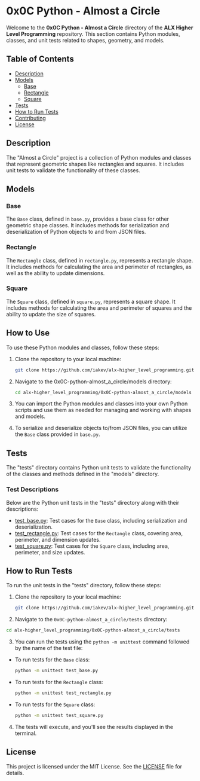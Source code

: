 # 0x0C Python - Almost a Circle

Welcome to the **0x0C Python - Almost a Circle** directory of the **ALX Higher Level Programming** repository. This section contains Python modules, classes, and unit tests related to shapes, geometry, and models.

## Table of Contents

- [Description](#description)
- [Models](#models)
  - [Base](#base)
  - [Rectangle](#rectangle)
  - [Square](#square)
- [Tests](#tests)
- [How to Run Tests](#how-to-run-tests)
- [Contributing](#contributing)
- [License](#license)

## Description

The "Almost a Circle" project is a collection of Python modules and classes that represent geometric shapes like rectangles and squares. It includes unit tests to validate the functionality of these classes.

## Models

### Base

The `Base` class, defined in `base.py`, provides a base class for other geometric shape classes. It includes methods for serialization and deserialization of Python objects to and from JSON files.

### Rectangle

The `Rectangle` class, defined in `rectangle.py`, represents a rectangle shape. It includes methods for calculating the area and perimeter of rectangles, as well as the ability to update dimensions.

### Square

The `Square` class, defined in `square.py`, represents a square shape. It includes methods for calculating the area and perimeter of squares and the ability to update the size of squares.

## How to Use

To use these Python modules and classes, follow these steps:

1. Clone the repository to your local machine:

   ```bash
   git clone https://github.com/iakev/alx-higher_level_programming.git
   ```

2. Navigate to the 0x0C-python-almost_a_circle/models directory:

   ```bash
   cd alx-higher_level_programming/0x0C-python-almost_a_circle/models
   ```

3. You can import the Python modules and classes into your own Python scripts and use them as needed for managing and working with shapes and models.

4. To serialize and deserialize objects to/from JSON files, you can utilize the `Base` class provided in `base.py`.

## Tests

The "tests" directory contains Python unit tests to validate the functionality of the classes and methods defined in the "models" directory.

### Test Descriptions

Below are the Python unit tests in the "tests" directory along with their descriptions:

- [test_base.py](./tests/test_base.py): Test cases for the `Base` class, including serialization and deserialization.
- [test_rectangle.py](./tests/test_rectangle.py): Test cases for the `Rectangle` class, covering area, perimeter, and dimension updates.
- [test_square.py](./tests/test_square.py): Test cases for the `Square` class, including area, perimeter, and size updates.

## How to Run Tests

To run the unit tests in the "tests" directory, follow these steps:

1. Clone the repository to your local machine:

   ```bash
   git clone https://github.com/iakev/alx-higher_level_programming.git
   ```

2. Navigate to the `0x0C-python-almost_a_circle/tests` directory:
  
  ```bash
  cd alx-higher_level_programming/0x0C-python-almost_a_circle/tests
  ```

3. You can run the tests using the `python -m unittest` command followed by the name of the test file:

- To run tests for the `Base` class:

  ```bash
  python -m unittest test_base.py
  ```
- To run tests for the `Rectangle` class:

  ```bash
  python -m unittest test_rectangle.py
  ```
  
- To run tests for the `Square` class:

  ```bash
  python -m unittest test_square.py
  ```

4. The tests will execute, and you'll see the results displayed in the terminal.

## License

This project is licensed under the MIT License. See the [LICENSE](LICENSE) file for details.
